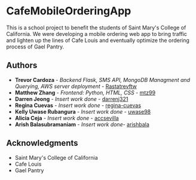 # CafeMobileOrderingApp

This is a school project to benefit the students of Saint Mary's College of California.
We were developing a mobile ordering web app to bring traffic and lighten up the lines of Cafe Louis and eventually optimize the ordering process of Gael Pantry.


## Authors

* **Trevor Cardoza** - *Backend Flask, SMS API, MongoDB Managment and Querying, AWS server deployment* - [Rastatrevftw](https://github.com/Rastatrevftw1538)
* **Matthew Zhang** - *Frontend: Python, HTML, CSS* - [mtz99](https://github.com/mtz99)
* **Darren Jeong** - *Insert work done* - [darrenj321](https://github.com/darrenj321)
* **Regina Cuevas** - *Insert work done* - [regina-cuevas](https://github.com/regina-cuevas)
* **Kelly Uwase Rubangura** - *Insert work done* - [uwase98](https://github.com/uwase98)
* **Alicia Ceja** - *Insert work done* - [accsevilla](https://github.com/accsevilla)
* **Arish Balasubramaniam** - *Insert work done*- [arishbala](https://github.com/arishbala)

## Acknowledgments

* Saint Mary's College of California
* Cafe Louis
* Gael Pantry
